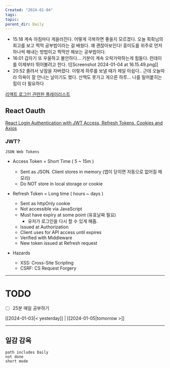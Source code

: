 ```yaml
---
Created: "2024-01-04"
tags: 
topic: 
parent_dir: Daily
---
```

- 15:18
계속 아침마다 게을러진다. 어떻게 극복하면 좋을지 모르겠다. 오늘 쥑쥑님의 회고를 보고 찍먹 공부법이라는 걸 배웠다. 꽤 괜찮아보인다! 흥미도를 위주로 먼저 하나씩 해내는 방법이고 찍먹만 해보는 공부법이다. 
- 16:01
갑자기 또 우울하고 불안하다... 기분이 계속 오락가락하는게 힘들다. 런데이를 이제부터 뛰어볼려고 한다. 
![[Screenshot 2024-01-04 at 16.15.49.png]]
-  20:52
졸려서 낮잠을 자버렸다. 이렇게 하루를 보낼 때가 제일 아쉽다.. 근데 오늘따라 의욕이 잘 안나는 날이기도 했다. 산책도 못가고 게으른 하루... 나를 밀어붙히는 힘이 더 필요하다

[리액트 로그인 관련한 플레이리스트](https://www.youtube.com/playlist?list=PL0Zuz27SZ-6PRCpm9clX0WiBEMB70FWwd)
## React Oauth
[React Login Authentication with JWT Access, Refresh Tokens, Cookies and Axios](https://youtu.be/nI8PYZNFtac?si=LSMCxqy7ZTPKYmlx)
### JWT?
`JSON Web Tokens`
- Access Token = Short Time ( 5 ~ 15m )
	- Sent as JSON. Client stores in memory (앱이 닫히면 자동으로 없어질 메모리)
	- Do NOT store in local storage or cookie
- Refresh Token = Long time ( hours ~ days )
	- Sent as httpOnly cookie
	- Not accessible via JavaScript
	- Must have expiry at some point (유효날짜 필요)
		- 유저가 로그인을 다시 할 수 있게 해줌.
	- Issued at Authorization
	- Client uses for API access until expires
	- Verified with Middleware
	- New token issued at Refresh request

- Hazards
	- XSS: Cross-Site Scripting
	- CSRF: CS Request Forgery


----
# TODO
- [ ] 25분 매일 공부하기
  
[[2024-01-03|< yesterday]] | [[2024-01-05|tomorrow >]]  
  
---  
## 일감 감옥  
```tasks  
path includes Daily  
not done  
short mode  
```